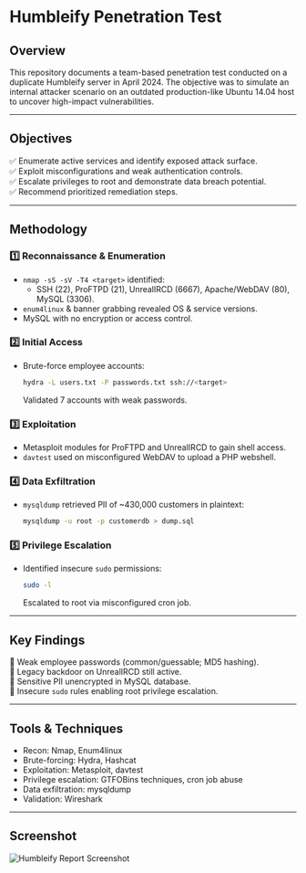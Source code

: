 
# Humbleify Penetration Test

## Overview
This repository documents a team-based penetration test conducted on a duplicate Humbleify server in April 2024. The objective was to simulate an internal attacker scenario on an outdated production-like Ubuntu 14.04 host to uncover high-impact vulnerabilities.

---

## Objectives
✅ Enumerate active services and identify exposed attack surface.  
✅ Exploit misconfigurations and weak authentication controls.  
✅ Escalate privileges to root and demonstrate data breach potential.  
✅ Recommend prioritized remediation steps.

---

## Methodology

### 1️⃣ Reconnaissance & Enumeration
- `nmap -sS -sV -T4 <target>` identified:
  - SSH (22), ProFTPD (21), UnrealIRCD (6667), Apache/WebDAV (80), MySQL (3306).
- `enum4linux` & banner grabbing revealed OS & service versions.
- MySQL with no encryption or access control.

### 2️⃣ Initial Access
- Brute-force employee accounts:
  ```bash
  hydra -L users.txt -P passwords.txt ssh://<target>
  ```
  Validated 7 accounts with weak passwords.

### 3️⃣ Exploitation
- Metasploit modules for ProFTPD and UnrealIRCD to gain shell access.
- `davtest` used on misconfigured WebDAV to upload a PHP webshell.

### 4️⃣ Data Exfiltration
- `mysqldump` retrieved PII of ~430,000 customers in plaintext:
  ```bash
  mysqldump -u root -p customerdb > dump.sql
  ```

### 5️⃣ Privilege Escalation
- Identified insecure `sudo` permissions:
  ```bash
  sudo -l
  ```
  Escalated to root via misconfigured cron job.

---

## Key Findings
🚨 Weak employee passwords (common/guessable; MD5 hashing).  
🚨 Legacy backdoor on UnrealIRCD still active.  
🚨 Sensitive PII unencrypted in MySQL database.  
🚨 Insecure `sudo` rules enabling root privilege escalation.

---

## Tools & Techniques
- Recon: Nmap, Enum4linux
- Brute-forcing: Hydra, Hashcat
- Exploitation: Metasploit, davtest
- Privilege escalation: GTFOBins techniques, cron job abuse
- Data exfiltration: mysqldump
- Validation: Wireshark

---

## Screenshot
![Humbleify Report Screenshot](humbleify_report.png)
